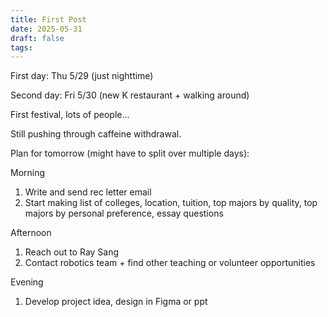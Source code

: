 ```yaml
---
title: First Post
date: 2025-05-31
draft: false
tags:
---
```

First day: Thu 5/29 (just nighttime)

Second day: Fri 5/30 (new K restaurant + walking around)

First festival, lots of people...

Still pushing through caffeine withdrawal.

Plan for tomorrow (might have to split over multiple days):

Morning
1. Write and send rec letter email
2. Start making list of colleges, location, tuition, top majors by quality, top majors by personal preference, essay questions

Afternoon
1. Reach out to Ray Sang
2. Contact robotics team + find other teaching or volunteer opportunities

Evening
1. Develop project idea, design in Figma or ppt
